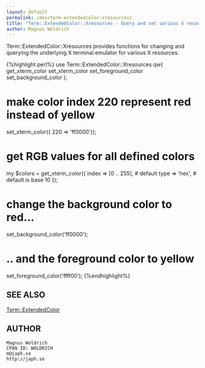 ```yaml
---
layout: default
permalink: /dev/term-extendedcolor-xresources/
title: "Term::ExtendedColor::Xresources - Query and set various X resources"
author: Magnus Woldrich
---
```


Term::ExtendedColor::Xresources provides functions for changing and
querying the underlying X terminal emulator for various X resources.


{%highlight perl%}
use Term::ExtendedColor::Xresources qw(
  get_xterm_color
  set_xterm_color
  set_foreground_color
  set_background_color
);

# make color index 220 represent red instead of yellow
set_xterm_color({ 220 => 'ff0000'});

# get RGB values for all defined colors
my $colors = get_xterm_color({
  index => [0 .. 255], # default
  type  => 'hex',      # default is base 10
});

# change the background color to red...
set_background_color('ff0000');

# .. and the foreground color to yellow
set_foreground_color('ffff00');
{%endhighlight%}


SEE ALSO
-------
[Term::ExtendedColor](/dev/term-extendedcolor/)

AUTHOR
------
    Magnus Woldrich
    CPAN ID: WOLDRICH
    m@japh.se
    http://japh.se
